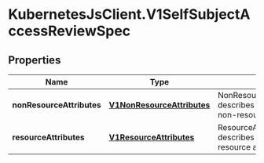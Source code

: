 # KubernetesJsClient.V1SelfSubjectAccessReviewSpec

## Properties
Name | Type | Description | Notes
------------ | ------------- | ------------- | -------------
**nonResourceAttributes** | [**V1NonResourceAttributes**](V1NonResourceAttributes.md) | NonResourceAttributes describes information for a non-resource access request | [optional] 
**resourceAttributes** | [**V1ResourceAttributes**](V1ResourceAttributes.md) | ResourceAuthorizationAttributes describes information for a resource access request | [optional] 


